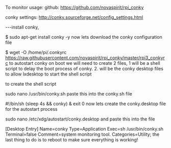 To monitor usage:
github: https://github.com/novaspirit/rpi_conky

conky settings: http://conky.sourceforge.net/config_settings.html 

---install conky,

$ sudo apt-get install conky -y
now lets download the conky configuration file

$ wget -O /home/pi/.conkyrc https://raw.githubusercontent.com/novaspirit/rpi_conky/master/rpi3_conkyrc
to autostart conky on boot we will need to create 2 files, 1 will be a shell script to delay the boot process of conky. 2. will be the conky desktop files to allow lxdesktop to start the shell script

to create the shell script

sudo nano /usr/bin/conky.sh
paste this into the conky.sh file

#!/bin/sh
(sleep 4s && conky) &
exit 0
now lets create the conky.desktop file for the autostart process

sudo nano /etc/xdg/autostart/conky.desktop
and paste this into the file

[Desktop Entry]
Name=conky
Type=Application
Exec=sh /usr/bin/conky.sh
Terminal=false
Comment=system monitoring tool.
Categories=Utility;
the last thing to do is to reboot to make sure everything is working!
